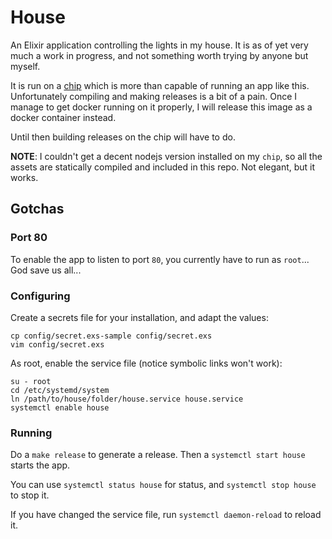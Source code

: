 # House

An Elixir application controlling the lights in my house.
It is as of yet very much a work in progress, and not something
worth trying by anyone but myself.

It is run on a [chip](https://getchip.com/pages/chip) which is more than
capable of running an app like this. Unfortunately compiling and making
releases is a bit of a pain. Once I manage to get docker running on it properly,
I will release this image as a docker container instead.

Until then building releases on the chip will have to do.

__NOTE__:
I couldn't get a decent nodejs version installed on my `chip`, so all the
assets are statically compiled and included in this repo. Not elegant, but it works.

## Gotchas

### Port 80

To enable the app to listen to port `80`, you currently have to run as `root`...
God save us all...

### Configuring

Create a secrets file for your installation, and adapt the values:

```
cp config/secret.exs-sample config/secret.exs
vim config/secret.exs
```

As root, enable the service file (notice symbolic links won't work):

```
su - root
cd /etc/systemd/system
ln /path/to/house/folder/house.service house.service
systemctl enable house
```

### Running

Do a `make release` to generate a release.
Then a `systemctl start house` starts the app.

You can use `systemctl status house` for status, and `systemctl stop house` to stop it.

If you have changed the service file, run `systemctl daemon-reload` to reload it.
